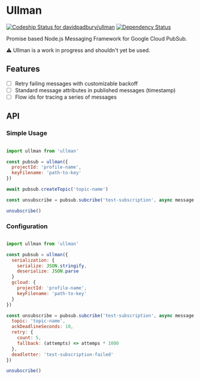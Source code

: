 # Ullman

[![Codeship Status for davidpadbury/ullman](https://codeship.com/projects/29ea91e0-a511-0133-754a-7ac2b0a34bb8/status?branch=master)](https://codeship.com/projects/129507)
[![Dependency Status](https://david-dm.org/davidpadbury/ullman.svg)](https://david-dm.org/davidpadbury/ullman)

Promise based Node.js Messaging Framework for Google Cloud PubSub.

:warning: Ullman is a work in progress and shouldn't yet be used.

## Features
* [ ] Retry failing messages with customizable backoff
* [ ] Standard message attributes in published messages (timestamp)
* [ ] Flow ids for tracing a series of messages

## API

### Simple Usage
```javascript

import ullman from 'ullman'

const pubsub = ullman({
  projectId: 'profile-name',
  keyFilename: 'path-to-key'
})

await pubsub.createTopic('topic-name')

const unsubscribe = pubsub.subcribe('test-subscription', async message => console.log(message))

unsubscribe()
```

### Configuration

```javascript

import ullman from 'ullman'

const pubsub = ullman({
  serialization: {
    serialize: JSON.stringify,
    deserialize: JSON.parse
  }
  gcloud: {
    projectId: 'profile-name',
    keyFilename: 'path-to-key'
  }
})

const unsubscribe = pubsub.subcribe('test-subscription', async message => console.log(message), {
  topic: 'topic-name',
  ackDeadlineSeconds: 10,
  retry: {
    count: 5,
    fallback: (attempts) => attemps * 1000
  },
  deadletter: 'test-subscription-failed'
})

unsubscribe()

```
